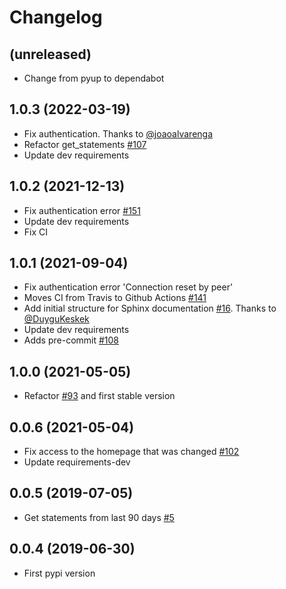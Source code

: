 Changelog
=========


(unreleased)
------------
- Change from pyup to dependabot


1.0.3 (2022-03-19)
------------
- Fix authentication. Thanks to [@joaoalvarenga](https://github.com/joaoalvarenga)
- Refactor get_statements [#107](https://github.com/lucasrcezimbra/pyitau/issues/107)
- Update dev requirements


1.0.2 (2021-12-13)
------------
- Fix authentication error [#151](https://github.com/lucasrcezimbra/pyitau/issues/151)
- Update dev requirements
- Fix CI


1.0.1 (2021-09-04)
------------
- Fix authentication error 'Connection reset by peer'
- Moves CI from Travis to Github Actions [#141](https://github.com/lucasrcezimbra/pyitau/issues/141)
- Add initial structure for Sphinx documentation [#16](https://github.com/lucasrcezimbra/pyitau/issues/16). Thanks to [@DuyguKeskek](https://github.com/DuyguKeskek)
- Update dev requirements
- Adds pre-commit [#108](https://github.com/lucasrcezimbra/pyitau/issues/108)


1.0.0 (2021-05-05)
------------
- Refactor [#93](https://github.com/lucasrcezimbra/pyitau/issues/93) and first stable version


0.0.6 (2021-05-04)
------------
- Fix access to the homepage that was changed [#102](https://github.com/lucasrcezimbra/pyitau/issues/102)
- Update requirements-dev


0.0.5 (2019-07-05)
------------
- Get statements from last 90 days [#5](https://github.com/lucasrcezimbra/pyitau/issues/5)


0.0.4 (2019-06-30)
------------
- First pypi version
